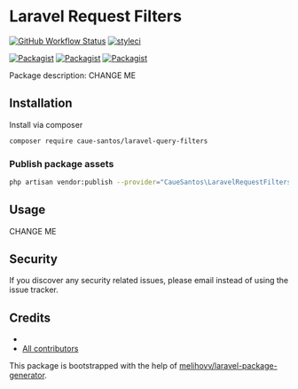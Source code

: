 # Laravel Request Filters

[![GitHub Workflow Status](https://github.com/caue-santos/laravel-query-filters/workflows/Run%20tests/badge.svg)](https://github.com/caue-santos/laravel-query-filters/actions)
[![styleci](https://styleci.io/repos/CHANGEME/shield)](https://styleci.io/repos/CHANGEME)

[![Packagist](https://img.shields.io/packagist/v/caue-santos/laravel-query-filters.svg)](https://packagist.org/packages/caue-santos/laravel-query-filters)
[![Packagist](https://poser.pugx.org/caue-santos/laravel-query-filters/d/total.svg)](https://packagist.org/packages/caue-santos/laravel-query-filters)
[![Packagist](https://img.shields.io/packagist/l/caue-santos/laravel-query-filters.svg)](https://packagist.org/packages/caue-santos/laravel-query-filters)

Package description: CHANGE ME

## Installation

Install via composer
```bash
composer require caue-santos/laravel-query-filters
```

### Publish package assets

```bash
php artisan vendor:publish --provider="CaueSantos\LaravelRequestFilters\ServiceProvider"
```

## Usage

CHANGE ME

## Security

If you discover any security related issues, please email
instead of using the issue tracker.

## Credits

- [](https://github.com/caue-santos/laravel-query-filters)
- [All contributors](https://github.com/caue-santos/laravel-query-filters/graphs/contributors)

This package is bootstrapped with the help of
[melihovv/laravel-package-generator](https://github.com/melihovv/laravel-package-generator).
